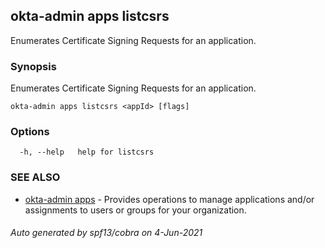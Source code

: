 ## okta-admin apps listcsrs

Enumerates Certificate Signing Requests for an application.

### Synopsis

Enumerates Certificate Signing Requests for an application.

```
okta-admin apps listcsrs <appId> [flags]
```

### Options

```
  -h, --help   help for listcsrs
```

### SEE ALSO

* [okta-admin apps](okta-admin_apps.md)	 - Provides operations to manage applications and/or assignments to users or groups for your organization.

###### Auto generated by spf13/cobra on 4-Jun-2021
